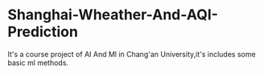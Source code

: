 # Shanghai-Wheather-And-AQI-Prediction
It's a course project of AI And Ml in Chang'an University,it's includes some basic ml methods.
